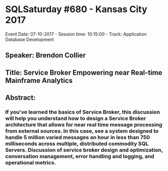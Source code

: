 # SQLSaturday #680 - Kansas City 2017
Event Date: 07-10-2017 - Session time: 10:15:00 - Track: Application  Database Development
## Speaker: Brendon Collier
## Title: Service Broker Empowering near Real-time Mainframe Analytics
## Abstract:
### If you've learned the basics of Service Broker, this discussion will help you understand how to design a Service Broker architecture that allows for near real time message processing from external sources. In this case, see a system designed to handle 5 million varied messages an hour in less than 750 milliseconds across multiple, distributed commodity SQL Servers. Discussion of service broker design and optimization, conversation management, error handling and logging, and operational metrics.

